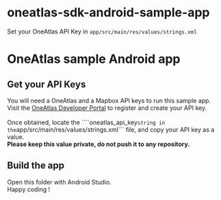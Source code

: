 # oneatlas-sdk-android-sample-app

Set your OneAtlas API Key in ```app/src/main/res/values/strings.xml```

# OneAtlas sample Android app 



## Get your API Keys

You will need a OneAtlas and a Mapbox API keys to run this sample app. 
<br/>
Visit the [OneAtlas Developer Portal](https://api.oneatlas.airbus.com) to register and create your API key.
<br/>
<br/>
Once obtained, locate the ````oneatlas_api_key``` string in the ```app/src/main/res/values/strings.xml``` file, and copy your API key as a value.
<br/>
**Please keep this value private, do not push it to any repository.**


## Build the app

Open this folder with Android Studio.
<br/>
Happy coding !